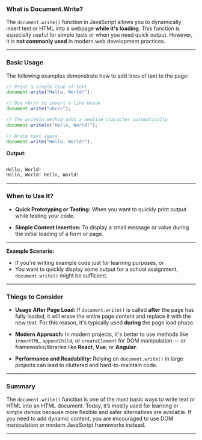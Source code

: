 ### What is Document.Write?

The `document.write()` function in JavaScript allows you to dynamically insert text or HTML into a webpage **while it's loading**. This function is especially useful for simple tests or when you need quick output. However, it is **not commonly used** in modern web development practices.

---

### Basic Usage

The following examples demonstrate how to add lines of text to the page:

```javascript
// Print a single line of text
document.write("Hello, World!");

// Use <br/> to insert a line break
document.write("<br/>");

// The writeln method adds a newline character automatically
document.writeln("Hello, World!");

// Write text again
document.write("Hello, World!");

```

**Output:**

```zsh

Hello, World!
Hello, World! Hello, World!

```

---

### When to Use It?

- **Quick Prototyping or Testing:** When you want to quickly print output while testing your code.

- **Simple Content Insertion:** To display a small message or value during the initial loading of a form or page.

---

**Example Scenario:**

- If you're writing example code just for learning purposes, or  
- You want to quickly display some output for a school assignment, `document.write()` might be sufficient.

---

### Things to Consider

- **Usage After Page Load:** If `document.write()` is called **after** the page has fully loaded, it will erase the entire page content and replace it with the new text. For this reason, it's typically used **during** the page load phase.

- **Modern Approach:** In modern projects, it's better to use methods like `innerHTML`, `appendChild`, or `createElement` for DOM manipulation — or frameworks/libraries like **React**, **Vue**, or **Angular**.

- **Performance and Readability:** Relying on `document.write()` in large projects can lead to cluttered and hard-to-maintain code.

---

### Summary

The `document.write()` function is one of the most basic ways to write text or HTML into an HTML document. Today, it’s mostly used for learning or simple demos because more flexible and safer alternatives are available. If you need to add dynamic content, you are encouraged to use DOM manipulation or modern JavaScript frameworks instead.

---

